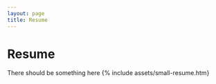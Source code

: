 ```yaml
---
layout: page
title: Resume
---
```

# Resume
There should be something here
{% include assets/small-resume.htm}
